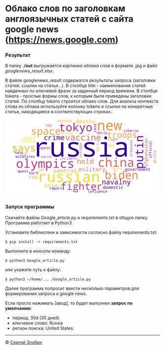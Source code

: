 # Облако слов по заголовкам англоязычных статей с сайта google news (https://news.google.com)

### Результат
В папку **./out** выгружается *картинка облака слов* в формате .jpg и файл *googlenews_result.xlsx*. 

В файле googlenews_result содержатся результаты запроса (заголовки статей, ссылки на статьи...). В столбце title - наименования статей найденных по ключевой фразе за заданный период времени. В столбце tokens - простые формы слов, к которым были приведены заголовки статей. По столбцу tokens строится облако слов.
Для анализа контекста слова из облака используйте колонку tokens и ссылки на конкретные статьи, находящиеся в соответствующих строках.

![alt text](top50_plasma.jpg "картинка облака слов")

### Запуск программы
Скачайте файлы Google_article.py и requirements.txt в общую папку. 
Программа работает в Python3.

Установите библиотеки и зависимости согласно файлу requirements.txt:
```
$ pip install -r requirements.txt
```

Выполните в консоли команду: 
```
$ python3 Google_article.py 
```
или укажите путь к файлу:
```
$ python3 ~/home/... /Google_article.py
```
Далее программа попросит ввести несколько параметров для формирования запроса к google news. 

Если просто нажимать [ввод], то будет выполнен **запрос по умолчанию**:

- период: 30d (30 дней)
- ключевое слово: Russia
- регион поиска: United States.

---
© [Сергей Злобин](http://sz.pfolio.website.yandexcloud.net/)
